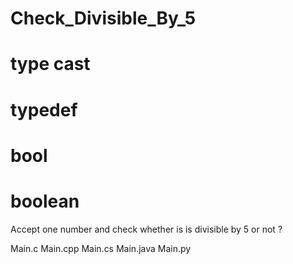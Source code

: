 # Check_Divisible_By_5
# type cast
# typedef
# bool
# boolean

Accept one number and check whether is is divisible by 5 or not ?

Main.c
Main.cpp
Main.cs
Main.java
Main.py
